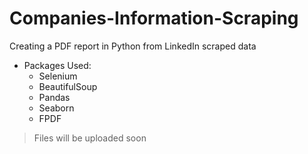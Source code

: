 # Companies-Information-Scraping
Creating a PDF report in Python from LinkedIn scraped data  

- Packages Used:
  - Selenium
  - BeautifulSoup
  - Pandas
  - Seaborn
  - FPDF

> Files will be uploaded soon
